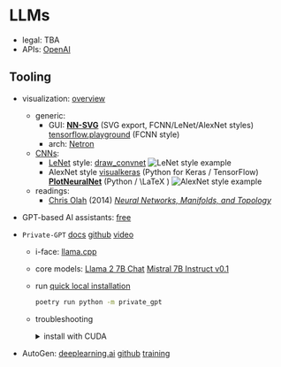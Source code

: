 # LLMs

- legal: TBA <!-- risks and implications -->
- APIs: [OpenAI](https://openai.com/blog/openai-api)

## Tooling

- visualization:
  [overview](https://github.com/ashishpatel26/Tools-to-Design-or-Visualize-Architecture-of-Neural-Network)
  - generic:
    - GUI:
      [**NN-SVG**](https://alexlenail.me/NN-SVG/LeNet.html) (SVG export, FCNN/LeNet/AlexNet styles)
      [tensorflow.playground](https://playground.tensorflow.org) (FCNN style)
    - arch:
      [Netron](https://github.com/lutzroeder/Netron)
      <!-- [Keras.js](https://transcranial.github.io/keras-js/) -->
  - [CNNs](https://en.wikipedia.org/wiki/Convolutional_neural_network):
    <!-- - FCNN style: -->
    - [LeNet](https://en.wikipedia.org/wiki/LeNet) style:
      [draw_convnet](https://github.com/gwding/draw_convnet)
      ![LeNet style example](https://upload.wikimedia.org/wikipedia/commons/6/61/LeNet_architecture.png)
    - AlexNet style
      [visualkeras](https://github.com/paulgavrikov/visualkeras/) (Python for Keras / TensorFlow)
      [**PlotNeuralNet**](https://github.com/HarisIqbal88/PlotNeuralNet) (Python / \LaTeX )
      <!-- ![AlexNet style example](https://upload.wikimedia.org/wikipedia/commons/1/1d/AlexNet_architecture.png) -->
      ![AlexNet style example](https://user-images.githubusercontent.com/17570785/50308846-c2231880-049c-11e9-8763-3daa1024de78.png)
  - readings:
    - [Chris Olah](https://colah.github.io/about.html)
      (2014) [*Neural Networks, Manifolds, and Topology*](https://colah.github.io/posts/2014-03-NN-Manifolds-Topology/)

- GPT-based AI assistants:
  [free](https://writingmate.ai/blog/use-chat-gpt-no-login)

- `Private-GPT`
  [docs](https://docs.privategpt.dev/)
  [github](https://github.com/imartinez/privateGPT)
  [video](https://www.youtube.com/watch?v=XFiof0V3nhA)
  - i-face: [llama.cpp](https://github.com/ggerganov/llama.cpp)
  - core models:
    [Llama 2 7B Chat](https://huggingface.co/TheBloke/Llama-2-7B-Chat-GGUF)
    [Mistral 7B Instruct v0.1](https://huggingface.co/TheBloke/Mistral-7B-Instruct-v0.1-GGUF)
  - run [quick local installation](https://docs.privategpt.dev/overview/welcome/quickstart#local-installation-steps)

    ```sh
    poetry run python -m private_gpt
    ```
  - troubleshooting

    <details><summary>install with CUDA</summary>

    ```sh
    export CUDACXX=/usr/local/cuda-11.8/bin/nvcc
    CMAKE_ARGS='-DLLAMA_CUBLAS=on' poetry run pip install --force-reinstall --no-cache-dir llama-cpp-python
    ```

    </details>

- AutoGen:
  [deeplearning.ai](https://www.deeplearning.ai/short-courses/ai-agentic-design-patterns-with-autogen/)
  [github](https://github.com/microsoft/autogen)
  [training](https://discord.com/invite/pAbnFJrkgZ)
